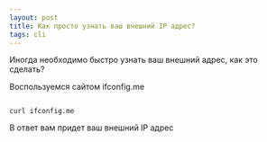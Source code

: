 ```yaml
---
layout: post
title: Как просто узнать ваш внешний IP адрес?
tags: cli
---
```


Иногда необходимо быстро узнать ваш внешний адрес, как это сделать?

Воспользуемся сайтом ifconfig.me

<code>
curl ifconfig.me
</code>

В ответ вам придет ваш внешний IP адрес